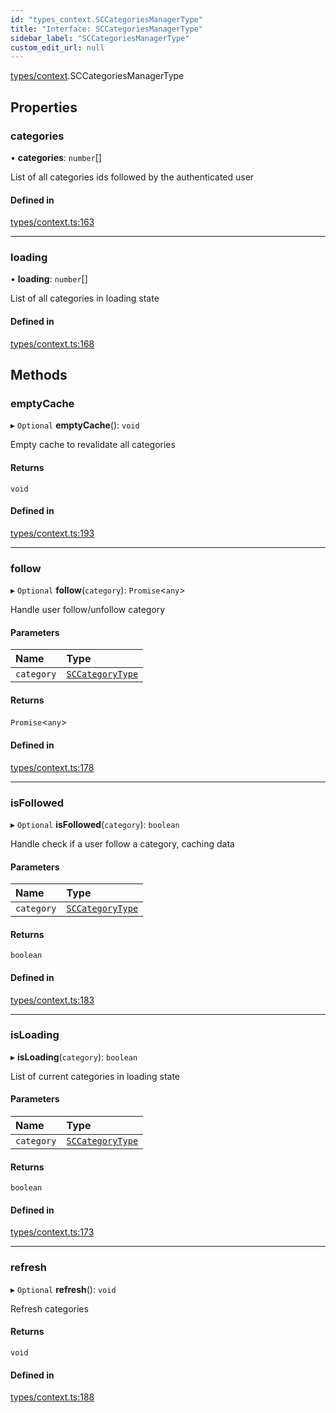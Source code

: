 ```yaml
---
id: "types_context.SCCategoriesManagerType"
title: "Interface: SCCategoriesManagerType"
sidebar_label: "SCCategoriesManagerType"
custom_edit_url: null
---
```


[types/context](../modules/types_context.md).SCCategoriesManagerType

## Properties

### categories

• **categories**: `number`[]

List of all categories ids followed by the authenticated user

#### Defined in

[types/context.ts:163](https://github.com/selfcommunity/community-ui/blob/67100aa/packages/sc-core/src/types/context.ts#L163)

___

### loading

• **loading**: `number`[]

List of all categories in loading state

#### Defined in

[types/context.ts:168](https://github.com/selfcommunity/community-ui/blob/67100aa/packages/sc-core/src/types/context.ts#L168)

## Methods

### emptyCache

▸ `Optional` **emptyCache**(): `void`

Empty cache to revalidate all categories

#### Returns

`void`

#### Defined in

[types/context.ts:193](https://github.com/selfcommunity/community-ui/blob/67100aa/packages/sc-core/src/types/context.ts#L193)

___

### follow

▸ `Optional` **follow**(`category`): `Promise`<`any`\>

Handle user follow/unfollow category

#### Parameters

| Name | Type |
| :------ | :------ |
| `category` | [`SCCategoryType`](types_category.SCCategoryType.md) |

#### Returns

`Promise`<`any`\>

#### Defined in

[types/context.ts:178](https://github.com/selfcommunity/community-ui/blob/67100aa/packages/sc-core/src/types/context.ts#L178)

___

### isFollowed

▸ `Optional` **isFollowed**(`category`): `boolean`

Handle check if a user follow a category, caching data

#### Parameters

| Name | Type |
| :------ | :------ |
| `category` | [`SCCategoryType`](types_category.SCCategoryType.md) |

#### Returns

`boolean`

#### Defined in

[types/context.ts:183](https://github.com/selfcommunity/community-ui/blob/67100aa/packages/sc-core/src/types/context.ts#L183)

___

### isLoading

▸ **isLoading**(`category`): `boolean`

List of current categories in loading state

#### Parameters

| Name | Type |
| :------ | :------ |
| `category` | [`SCCategoryType`](types_category.SCCategoryType.md) |

#### Returns

`boolean`

#### Defined in

[types/context.ts:173](https://github.com/selfcommunity/community-ui/blob/67100aa/packages/sc-core/src/types/context.ts#L173)

___

### refresh

▸ `Optional` **refresh**(): `void`

Refresh categories

#### Returns

`void`

#### Defined in

[types/context.ts:188](https://github.com/selfcommunity/community-ui/blob/67100aa/packages/sc-core/src/types/context.ts#L188)
